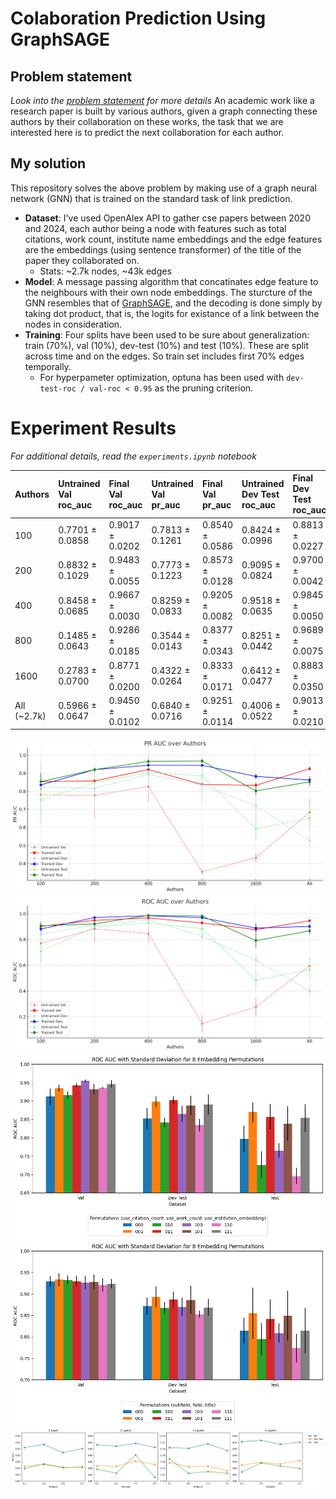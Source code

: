 # Colaboration Prediction Using GraphSAGE

## Problem statement
*Look into the [problem statement](docs/Problem%20Statement%20-%20I.pdf) for more details*
An academic work like a research paper is built by various authors, given a graph connecting these authors by their collaboration on these works, the task that we are interested here is to predict the next collaboration for each author. 

## My solution
This repository solves the above problem by making use of a graph neural network (GNN) that is trained on the standard task of link prediction. 
- **Dataset**: I've used OpenAlex API to gather cse papers between 2020 and 2024, each author being a node with features such as total citations, work count, institute name embeddings and the edge features are the embeddings (using sentence transformer) of the title of the paper they collaborated on.
    - Stats: ~2.7k nodes, ~43k edges
- **Model**: A message passing algorithm that concatinates edge feature to the neighbours with their own node embeddings. The sturcture of the GNN resembles that of [GraphSAGE](https://arxiv.org/abs/1706.02216), and the decoding is done simply by taking dot product, that is, the logits for existance of a link between the nodes in consideration.
- **Training**: Four splits have been used to be sure about generalization: train (70%), val (10%), dev-test (10%) and test (10%). These are split across time and on the edges. So train set includes first 70% edges temporally.
    - For hyperpameter optimization, optuna has been used with `dev-test-roc / val-roc < 0.95` as the pruning criterion.

# Experiment Results
*For additional details, read the `experiments.ipynb` notebook*

| Authors | Untrained Val roc_auc | Final Val roc_auc | Untrained Val pr_auc | Final Val pr_auc | Untrained Dev Test roc_auc | Final Dev Test roc_auc | Untrained Dev Test pr_auc | Final Dev Test pr_auc | Untrained Test roc_auc | Final Test roc_auc | Untrained Test pr_auc | Final Test pr_auc |
| :------ | :-------------------- | :---------------- | :------------------- | :--------------- | :------------------------- | :--------------------- | :------------------------ | :-------------------- | :--------------------- | :----------------- | :-------------------- | :---------------- |
| 100     | 0.7701 ± 0.0858       | 0.9017 ± 0.0202   | 0.7813 ± 0.1261      | 0.8540 ± 0.0586  | 0.8424 ± 0.0996            | 0.8813 ± 0.0227        | 0.8255 ± 0.1428           | 0.8353 ± 0.0605       | 0.7087 ± 0.0884        | 0.9058 ± 0.0303    | 0.7522 ± 0.1341       | 0.8536 ± 0.0475   |
| 200     | 0.8832 ± 0.1029       | 0.9483 ± 0.0055   | 0.7773 ± 0.1223      | 0.8573 ± 0.0128  | 0.9095 ± 0.0824            | 0.9700 ± 0.0042        | 0.8161 ± 0.1146           | 0.9197 ± 0.0141       | 0.8957 ± 0.0611        | 0.9209 ± 0.0155    | 0.8485 ± 0.0874       | 0.9196 ± 0.0104   |
| 400     | 0.8458 ± 0.0685       | 0.9667 ± 0.0030   | 0.8259 ± 0.0833      | 0.9205 ± 0.0082  | 0.9518 ± 0.0635            | 0.9845 ± 0.0050        | 0.8927 ± 0.1158           | 0.9444 ± 0.0163       | 0.9292 ± 0.0478        | 0.9865 ± 0.0044    | 0.9031 ± 0.0809       | 0.9656 ± 0.0145   |
| 800     | 0.1485 ± 0.0643       | 0.9286 ± 0.0185   | 0.3544 ± 0.0143      | 0.8377 ± 0.0343  | 0.8251 ± 0.0442            | 0.9689 ± 0.0075        | 0.8352 ± 0.0963           | 0.9438 ± 0.0119       | 0.8837 ± 0.0393        | 0.9827 ± 0.0046    | 0.8863 ± 0.0835       | 0.9678 ± 0.0098   |
| 1600    | 0.2783 ± 0.0700       | 0.8771 ± 0.0200   | 0.4322 ± 0.0264      | 0.8333 ± 0.0171  | 0.6412 ± 0.0477            | 0.8883 ± 0.0350        | 0.7199 ± 0.0742           | 0.8827 ± 0.0135       | 0.4838 ± 0.0726        | 0.7914 ± 0.0580    | 0.5916 ± 0.0603       | 0.8023 ± 0.0224   |
| All (~2.7k)    | 0.5966 ± 0.0647       | 0.9450 ± 0.0102   | 0.6840 ± 0.0716      | 0.9251 ± 0.0114  | 0.4006 ± 0.0522            | 0.9013 ± 0.0210        | 0.5275 ± 0.0398           | 0.8624 ± 0.0205       | 0.5666 ± 0.0741        | 0.8670 ± 0.0296    | 0.6516 ± 0.0692       | 0.8524 ± 0.0226   |

![PR AUC Results](docs/results/pr-auc.png)
![ROC AUC Results](docs/results/roc-auc.png)
![Node Features](docs/results/node_feats.png)
![Edge Features](docs/results/edge_feats.png)
![Model Hyperparameters](docs/results/model_hpt.png)